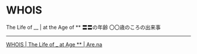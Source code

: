 # WHOIS

The Life of __ | at the Age of **
〓〓の年齢 〇〇歳のころの出来事

___
[WHOIS | The Life of _ at Age ** | Are.na](https://www.are.na/cc-group/whois-the-life-of-_-at-age)
